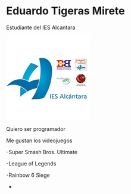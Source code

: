 # Eduardo Tigeras Mirete

Estudiante del IES Alcantara

![LogoInstituto](/images/LogoAlcantara.jpg)

Quiero ser programador

Me gustan los videojuegos

-Super Smash Bros. Ultimate

-League of Legends

-Rainbow 6 Siege


-
